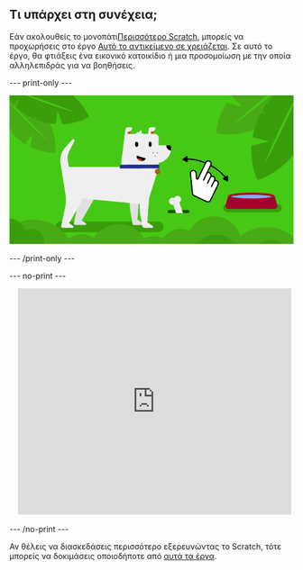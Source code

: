 ## Τι υπάρχει στη συνέχεια;

Εάν ακολουθείς το μονοπάτι[Περισσότερο Scratch](https://projects.raspberrypi.org/en/raspberrypi/more-scratch), μπορείς να προχωρήσεις στο έργο [Αυτό το αντικείμενο σε χρειάζεται](https://projects.raspberrypi.org/en/projects/this-sprite-needs-you). Σε αυτό το έργο, θα φτιάξεις ένα εικονικό κατοικίδιο ή μια προσομοίωση με την οποία αλληλεπιδράς για να βοηθήσεις.

--- print-only ---

![Αυτό το αντικείμενο σε χρειάζεται](images/this-sprite-needs-you-project.png)

--- /print-only ---

--- no-print ---

<div class="scratch-preview" style="margin-left: 15px;">
  <iframe allowtransparency="true" width="485" height="402" src="https://scratch.mit.edu/projects/embed/530008968/?autostart=false" frameborder="0"></iframe>
</div>

--- /no-print ---

Αν θέλεις να διασκεδάσεις περισσότερο εξερευνώντας το Scratch, τότε μπορείς να δοκιμάσεις οποιοδήποτε από [αυτά τα έργα](https://projects.raspberrypi.org/en/projects?software%5B%5D=scratch&curriculum%5B%5D=%201).
